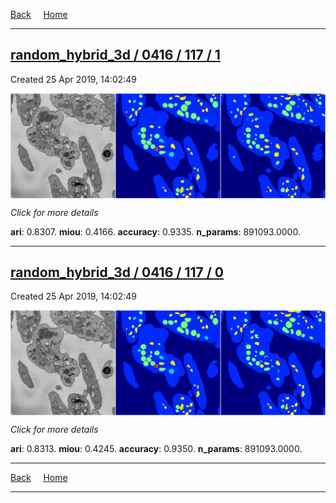 
[Back](..)&nbsp;&nbsp;&nbsp;&nbsp;&nbsp;[Home](https://leapmanlab.github.io/snapshots)

---

<div class="summary"><a href="1"><h2>random_hybrid_3d / 0416 / 117 / 1</h2></a><p>Created 25 Apr 2019, 14:02:49
</p><a href="1"><img src="1/media/summary.png" align="center"></a><p>
<i>Click for more details</i>
</p></div>

**ari**: 0.8307. **miou**: 0.4166. **accuracy**: 0.9335. **n_params**: 891093.0000. 

---

<div class="summary"><a href="0"><h2>random_hybrid_3d / 0416 / 117 / 0</h2></a><p>Created 25 Apr 2019, 14:02:49
</p><a href="0"><img src="0/media/summary.png" align="center"></a><p>
<i>Click for more details</i>
</p></div>

**ari**: 0.8313. **miou**: 0.4245. **accuracy**: 0.9350. **n_params**: 891093.0000. 

---

[Back](..)&nbsp;&nbsp;&nbsp;&nbsp;&nbsp;[Home](https://leapmanlab.github.io/snapshots)

---